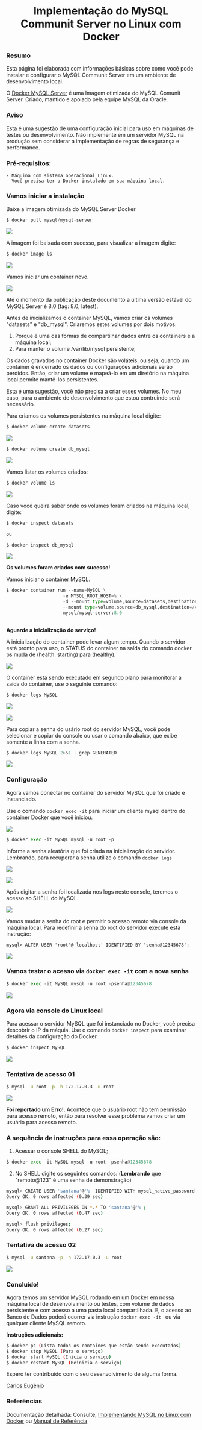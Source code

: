 # <center>Implementação do MySQL Communit Server no Linux com Docker</center>


### Resumo


Esta página foi elaborada com informações básicas sobre como você pode instalar e configurar o MySQL Communit Server em um ambiente de desenvolvimento local.


O [Docker MySQL Server](https://hub.docker.com/r/mysql/mysql-server) é uma Imagem otimizada do MySQL Comunit Server. Criado, mantido e apoiado pela equipe MySQL da Oracle.


### Aviso

Esta é uma sugestão de uma configuração inicial para uso em máquinas de testes ou desenvolvimento. Não implemente em um servidor MySQL na produção sem considerar a implementação de regras de segurança e performance.



### Pré-requisitos:    

    - Máquina com sistema operacional Linux.
    - Você precisa ter o Docker instalado em sua máquina local.



### Vamos iniciar a instalação


Baixe a imagem otimizada do MySQL Server Docker

<!-- #region -->
```python
$ docker pull mysql/mysql-server
```
<!-- #endregion -->

![](img/docker-pull-mysql-server.png)


A imagem foi baixada com sucesso, para visualizar a imagem digite:

<!-- #region -->
```python
$ docker image ls
```
<!-- #endregion -->

![](img/docker-image-ls.png)


Vamos iniciar um container novo.


![](img/docker-container-run.png)


Até o momento da publicação deste documento a última versão estável do MySQL Server é 8.0 (tag: 8.0, latest).


Antes de inicializamos o container MySQL, vamos criar os volumes "datasets" e "db_mysql". Criaremos estes volumes por dois motivos:

1. Porque é uma das formas de compartilhar dados entre os containers e a máquina local;
2. Para manter o volume /var/lib/mysql persistente; 

Os dados gravados no container Docker são voláteis, ou seja, quando um container é encerrado os dados ou configurações adicionais serão perdidos. Então, criar um volume e mapeá-lo em um diretório na máquina local permite mantê-los persistentes. 

Esta é uma sugestão, você não precisa a criar esses volumes. No meu caso, para o ambiente de desenvolvimento que estou contruindo será necessário.



Para criamos os volumes persistentes na máquina local digite:

<!-- #region -->
```python
$ docker volume create datasets

```

<!-- #endregion -->

![](img/docker-volume-create.png)

<!-- #region -->
```python
$ docker volume create db_mysql

```
<!-- #endregion -->

![](img/docker-volume-create2.png)


Vamos listar os volumes criados:

<!-- #region -->
```python
$ docker volume ls

```
<!-- #endregion -->

![](img/docker-volumes.png)


Caso você queira saber onde os volumes foram criados na máquina local, digite:

<!-- #region -->
```python
$ docker inspect datasets

ou 

$ docker inspect db_mysql

```
<!-- #endregion -->

![](img/docker-inspect.png)


**Os volumes foram criados com sucesso!**


Vamos iniciar o container MySQL.

<!-- #region -->
```python
$ docker container run --name=MySQL \
                     -e MYSQL_ROOT_HOST=% \
                     -d --mount type=volume,source=datasets,destination=/opt/datasets \
                     --mount type=volume,source=db_mysql,destination=/var/lib/mysql  \
                     mysql/mysql-server:8.0
        
```
<!-- #endregion -->

**Aguarde a inicialização do serviço!**


A inicialização do container pode levar algum tempo. Quando o servidor está pronto para uso, o STATUS do container na saída do comando docker ps muda de (health: starting) para (healthy).


![](img/docker-container-run-ps.png)


O container está sendo executado em segundo plano para monitorar a saída do container, use o seguinte comando:

<!-- #region -->
```python
$ docker logs MySQL

```
<!-- #endregion -->

![](img/docker-log-mysql.png)


![](img/docker-logs-mysql.png)


Para copiar a senha do usário root do servidor MySQL, você pode selecionar e copiar do console ou usar o comando abaixo, que exibe somente a linha com a senha.

<!-- #region -->
```python
$ docker logs MySQL 2>&1 | grep GENERATED
```
<!-- #endregion -->

![](img/docker-logs-senha.png)


### Configuração


Agora vamos conectar no container do servidor MySQL que foi criado e instanciado.


Use o comando ``` docker exec -it ``` para iniciar um cliente mysql dentro do container Docker que você iniciou.


![](img/docker-exec-it.png)

<!-- #region -->
```python
$ docker exec -it MySQL mysql -u root -p
```
<!-- #endregion -->

Informe a senha aleatória que foi criada na inicialização do servidor. Lembrando, para recuperar a senha utilize o comando ``` docker logs ```


![](img/docker-log-senha-mysql.png)


![](img/docker-exec-it-root.png)


Após digitar a senha foi localizada nos logs neste console, teremos o acesso ao SHELL do MySQL.


![](img/mysql.png)


Vamos mudar a senha do root e permitir o acesso remoto via console da máquina local. Para  redefinir a senha do root do servidor execute esta instrução:


```mysql 
mysql> ALTER USER 'root'@'localhost' IDENTIFIED BY 'senha@12345678';
``` 


![](img/alter-user1.png)


### Vamos testar o acesso via ``` docker exec -it ``` com a nova senha

<!-- #region -->
```python 
$ docker exec -it MySQL mysql -u root -psenha@12345678
``` 
<!-- #endregion -->

![](img/docker-exe-mysql-uroot.png)


### Agora via console do Linux local


Para acessar o servidor MySQL que foi instanciado no Docker, você precisa descobrir o IP da máquia. Use o comando ``` docker inspect ``` para examinar detalhes da configuração do Docker.

<!-- #region -->
```python 
$ docker inspect MySQL
```
<!-- #endregion -->

![](img/ip-addr.png)


### Tentativa de acesso 01 

<!-- #region -->
```bash 
$ mysql -u root -p -h 172.17.0.3 -u root
``` 
<!-- #endregion -->

![](img/erro1.png)


**Foi reportado um Erro!**. Acontece que o usuário root não tem permissão para acesso remoto, então para resolver esse problema vamos criar um usuário para acesso remoto.


### A sequência de instruções para essa operação são:


1. Acessar o console SHELL do MySQL;

<!-- #region -->
```python 
$ docker exec -it MySQL mysql -u root -psenha@12345678
``` 
<!-- #endregion -->

2. No SHELL digite os seguintes comandos: (**Lembrando** que "remoto@123" é uma senha de demonstração)

<!-- #region -->
```bash 
mysql> CREATE USER 'santana'@'%' IDENTIFIED WITH mysql_native_password BY 'remoto@123';
Query OK, 0 rows affected (0.39 sec)

mysql> GRANT ALL PRIVILEGES ON *.* TO 'santana'@'%';
Query OK, 0 rows affected (0.47 sec)

mysql> flush privileges;
Query OK, 0 rows affected (0.27 sec)
```
<!-- #endregion -->

### Tentativa de acesso 02

<!-- #region -->
```bash 
$ mysql -u santana -p -h 172.17.0.3 -u root
``` 
<!-- #endregion -->

![](img/mysql-h.png)


### Concluído!

Agora temos um servidor MySQL rodando em um Docker em nossa máquina local de desenvolvimento ou testes, com volume de dados persistente e com acesso a uma pasta local compartilhada. E, o acesso ao Banco de Dados poderá ocorrer via instrução ```docker exec -it ``` ou via qualquer cliente MySQL remoto.



**Instruções adicionais:**

<!-- #region -->
```bash 
$ docker ps (Lista todos os containes que estão sendo executados)
$ docker stop MySQL (Para o serviço)
$ docker start MySQL (Inicia o serviço)
$ docker restart MySQL (Reinicia o serviço)

``` 
<!-- #endregion -->

Espero ter contribuido com o seu desenvolvimento de alguma forma.


[Carlos Eugênio](https://carlosemsantana.github.io/) 


### Referências


Documentação detalhada: Consulte, [Implementando MySQL no Linux com Docker](https://dev.mysql.com/doc/refman/8.0/en/linux-installation-docker.html) ou [Manual de Referência](https://dev.mysql.com/doc/refman/8.0/en/)

```python

```
